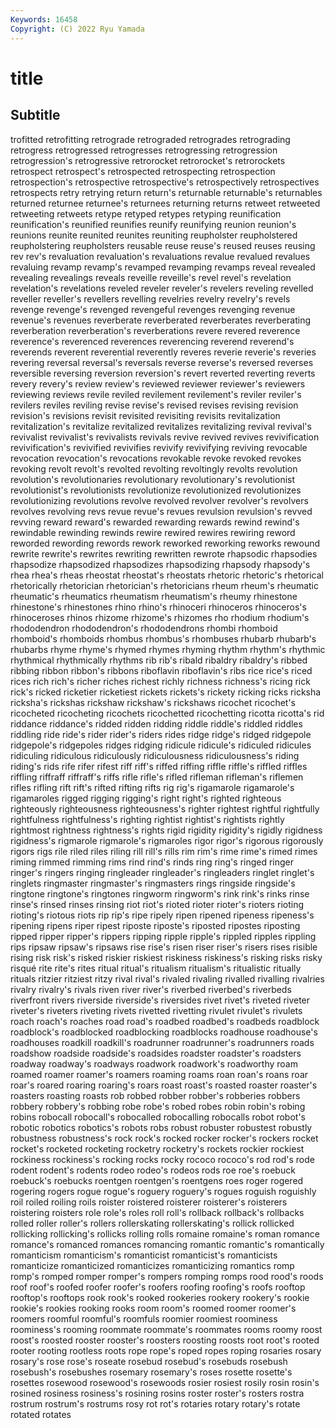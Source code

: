 ```yaml
---
Keywords: 16458
Copyright: (C) 2022 Ryu Yamada
---
```



# title

## Subtitle
trofitted retrofitting retrograde retrograded
retrogrades retrograding retrogress retrogressed retrogresses retrogressing retrogression retrogression's retrogressive retrorocket
retrorocket's retrorockets retrospect retrospect's retrospected retrospecting retrospection retrospection's retrospective retrospective's
retrospectively retrospectives retrospects retry retrying return return's returnable returnable's returnables
returned returnee returnee's returnees returning returns retweet retweeted retweeting retweets
retype retyped retypes retyping reunification reunification's reunified reunifies reunify reunifying
reunion reunion's reunions reunite reunited reunites reuniting reupholster reupholstered reupholstering
reupholsters reusable reuse reuse's reused reuses reusing rev rev's revaluation
revaluation's revaluations revalue revalued revalues revaluing revamp revamp's revamped revamping
revamps reveal revealed revealing revealings reveals reveille reveille's revel revel's
revelation revelation's revelations reveled reveler reveler's revelers reveling revelled reveller
reveller's revellers revelling revelries revelry revelry's revels revenge revenge's revenged
revengeful revenges revenging revenue revenue's revenues reverberate reverberated reverberates reverberating
reverberation reverberation's reverberations revere revered reverence reverence's reverenced reverences reverencing
reverend reverend's reverends reverent reverential reverently reveres reverie reverie's reveries
revering reversal reversal's reversals reverse reverse's reversed reverses reversible reversing
reversion reversion's revert reverted reverting reverts revery revery's review review's
reviewed reviewer reviewer's reviewers reviewing reviews revile reviled revilement revilement's
reviler reviler's revilers reviles reviling revise revise's revised revises revising
revision revision's revisions revisit revisited revisiting revisits revitalization revitalization's revitalize
revitalized revitalizes revitalizing revival revival's revivalist revivalist's revivalists revivals revive
revived revives revivification revivification's revivified revivifies revivify revivifying reviving revocable
revocation revocation's revocations revokable revoke revoked revokes revoking revolt revolt's
revolted revolting revoltingly revolts revolution revolution's revolutionaries revolutionary revolutionary's revolutionist
revolutionist's revolutionists revolutionize revolutionized revolutionizes revolutionizing revolutions revolve revolved revolver
revolver's revolvers revolves revolving revs revue revue's revues revulsion revulsion's
revved revving reward reward's rewarded rewarding rewards rewind rewind's rewindable
rewinding rewinds rewire rewired rewires rewiring reword reworded rewording rewords
rework reworked reworking reworks rewound rewrite rewrite's rewrites rewriting rewritten
rewrote rhapsodic rhapsodies rhapsodize rhapsodized rhapsodizes rhapsodizing rhapsody rhapsody's rhea
rhea's rheas rheostat rheostat's rheostats rhetoric rhetoric's rhetorical rhetorically rhetorician
rhetorician's rhetoricians rheum rheum's rheumatic rheumatic's rheumatics rheumatism rheumatism's rheumy
rhinestone rhinestone's rhinestones rhino rhino's rhinoceri rhinoceros rhinoceros's rhinoceroses rhinos
rhizome rhizome's rhizomes rho rhodium rhodium's rhododendron rhododendron's rhododendrons rhombi
rhomboid rhomboid's rhomboids rhombus rhombus's rhombuses rhubarb rhubarb's rhubarbs rhyme
rhyme's rhymed rhymes rhyming rhythm rhythm's rhythmic rhythmical rhythmically rhythms
rib rib's ribald ribaldry ribaldry's ribbed ribbing ribbon ribbon's ribbons
riboflavin riboflavin's ribs rice rice's riced rices rich rich's richer
riches richest richly richness richness's ricing rick rick's ricked ricketier
ricketiest rickets rickets's rickety ricking ricks ricksha ricksha's rickshas rickshaw
rickshaw's rickshaws ricochet ricochet's ricocheted ricocheting ricochets ricochetted ricochetting ricotta
ricotta's rid riddance riddance's ridded ridden ridding riddle riddle's riddled
riddles riddling ride ride's rider rider's riders rides ridge ridge's
ridged ridgepole ridgepole's ridgepoles ridges ridging ridicule ridicule's ridiculed ridicules
ridiculing ridiculous ridiculously ridiculousness ridiculousness's riding riding's rids rife rifer
rifest riff riff's riffed riffing riffle riffle's riffled riffles riffling
riffraff riffraff's riffs rifle rifle's rifled rifleman rifleman's riflemen rifles
rifling rift rift's rifted rifting rifts rig rig's rigamarole rigamarole's
rigamaroles rigged rigging rigging's right right's righted righteous righteously righteousness
righteousness's righter rightest rightful rightfully rightfulness rightfulness's righting rightist rightist's
rightists rightly rightmost rightness rightness's rights rigid rigidity rigidity's rigidly
rigidness rigidness's rigmarole rigmarole's rigmaroles rigor rigor's rigorous rigorously rigors
rigs rile riled riles riling rill rill's rills rim rim's
rime rime's rimed rimes riming rimmed rimming rims rind rind's
rinds ring ring's ringed ringer ringer's ringers ringing ringleader ringleader's
ringleaders ringlet ringlet's ringlets ringmaster ringmaster's ringmasters rings ringside ringside's
ringtone ringtone's ringtones ringworm ringworm's rink rink's rinks rinse rinse's
rinsed rinses rinsing riot riot's rioted rioter rioter's rioters rioting
rioting's riotous riots rip rip's ripe ripely ripen ripened ripeness
ripeness's ripening ripens riper ripest riposte riposte's riposted ripostes riposting
ripped ripper ripper's rippers ripping ripple ripple's rippled ripples rippling
rips ripsaw ripsaw's ripsaws rise rise's risen riser riser's risers
rises risible rising risk risk's risked riskier riskiest riskiness riskiness's
risking risks risky risqué rite rite's rites ritual ritual's ritualism
ritualism's ritualistic ritually rituals ritzier ritziest ritzy rival rival's rivaled
rivaling rivalled rivalling rivalries rivalry rivalry's rivals riven river river's
riverbed riverbed's riverbeds riverfront rivers riverside riverside's riversides rivet rivet's
riveted riveter riveter's riveters riveting rivets rivetted rivetting rivulet rivulet's
rivulets roach roach's roaches road road's roadbed roadbed's roadbeds roadblock
roadblock's roadblocked roadblocking roadblocks roadhouse roadhouse's roadhouses roadkill roadkill's roadrunner
roadrunner's roadrunners roads roadshow roadside roadside's roadsides roadster roadster's roadsters
roadway roadway's roadways roadwork roadwork's roadworthy roam roamed roamer roamer's
roamers roaming roams roan roan's roans roar roar's roared roaring
roaring's roars roast roast's roasted roaster roaster's roasters roasting roasts
rob robbed robber robber's robberies robbers robbery robbery's robbing robe
robe's robed robes robin robin's robing robins robocall robocall's robocalled
robocalling robocalls robot robot's robotic robotics robotics's robots robs robust
robuster robustest robustly robustness robustness's rock rock's rocked rocker rocker's
rockers rocket rocket's rocketed rocketing rocketry rocketry's rockets rockier rockiest
rockiness rockiness's rocking rocks rocky rococo rococo's rod rod's rode
rodent rodent's rodents rodeo rodeo's rodeos rods roe roe's roebuck
roebuck's roebucks roentgen roentgen's roentgens roes roger rogered rogering rogers
rogue rogue's roguery roguery's rogues roguish roguishly roil roiled roiling
roils roister roistered roisterer roisterer's roisterers roistering roisters role role's
roles roll roll's rollback rollback's rollbacks rolled roller roller's rollers
rollerskating rollerskating's rollick rollicked rollicking rollicking's rollicks rolling rolls romaine
romaine's roman romance romance's romanced romances romancing romantic romantic's romantically
romanticism romanticism's romanticist romanticist's romanticists romanticize romanticized romanticizes romanticizing romantics
romp romp's romped romper romper's rompers romping romps rood rood's
roods roof roof's roofed roofer roofer's roofers roofing roofing's roofs
rooftop rooftop's rooftops rook rook's rooked rookeries rookery rookery's rookie
rookie's rookies rooking rooks room room's roomed roomer roomer's roomers
roomful roomful's roomfuls roomier roomiest roominess roominess's rooming roommate roommate's
roommates rooms roomy roost roost's roosted rooster rooster's roosters roosting
roosts root root's rooted rooter rooting rootless roots rope rope's
roped ropes roping rosaries rosary rosary's rose rose's roseate rosebud
rosebud's rosebuds rosebush rosebush's rosebushes rosemary rosemary's roses rosette rosette's
rosettes rosewood rosewood's rosewoods rosier rosiest rosily rosin rosin's rosined
rosiness rosiness's rosining rosins roster roster's rosters rostra rostrum rostrum's
rostrums rosy rot rot's rotaries rotary rotary's rotate rotated rotates

